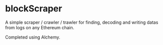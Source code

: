 # blockScraper
A simple scraper / crawler / trawler for finding, decoding and writing datas from logs on any Ethereum chain.

Completed using Alchemy. 
